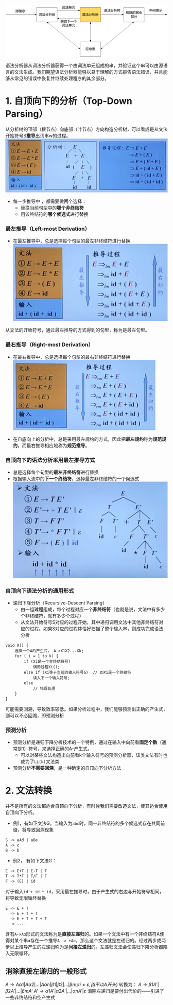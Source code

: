 ![编译器中语法分析器的位置](./Picture/09.%E7%BC%96%E8%AF%91%E5%99%A8%E4%B8%AD%E8%AF%AD%E6%B3%95%E5%88%86%E6%9E%90%E5%99%A8%E7%9A%84%E4%BD%8D%E7%BD%AE.png)

语法分析器从词法分析器获得一个由词法单元组成的串，并验证这个串可以由源语言的文法生成。我们期望语法分析器能够以易于理解的方式报告语法错误，并且能够从常见的错误中恢复并继续处理程序的其余部分。
# 1. 自顶向下的分析（Top-Down Parsing）
从分析树的顶部（根节点）向底部（叶节点）方向构造分析树，可以看成是从文法开始符号S**推导**出词串w的过程。    
![推导过程示例](./Picture/10.%E6%96%87%E6%B3%95%E5%88%86%E6%9E%90%E7%A4%BA%E4%BE%8B.png)  

- 每一步推导中 ，都需要做两个选择：
    - 替换当前句型中的**哪个非终结符**
    - 用该终结符的**哪个候选式**进行替换
### 最左推导（Left-most Derivation）
- 在最左推导中，总是选择每个句型的最左非终结符进行替换
![最左推导](./Picture/11.%E6%9C%80%E5%B7%A6%E6%8E%A8%E5%AF%BC%E7%A4%BA%E4%BE%8B.png)

从文法的开始符号，通过最左推导的方式得到的句型，称为是最左句型。
### 最右推导（Right-most Derivation）
- 在最右推导中，总是选择每个句型的最右非终结符进行替换
![最右推导](./Picture/12.%E6%9C%80%E5%8F%B3%E6%8E%A8%E5%AF%BC%E7%A4%BA%E4%BE%8B.png)

- 在自底向上的分析中，总是采用最左规约的方式，因此把**最左规约**称为**规范规约**，而最右推导相应地称为**规范推导**。

### 自顶向下的语法分析采用最左推导方式
- 总是选择每个句型的**最左非终结符**进行替换
- 根据输入流中的**下一个终结符**，选择最左非终结符的一个候选式
![](./Picture/13.%E6%9C%80%E5%B7%A6%E6%8E%A8%E5%AF%BC.png)
### 自顶向下语法分析的通用形式
- 递归下降分析（Recursive-Descent Parsing）
    - 由一组**过程**组成，每个过程对应一个**非终结符**（也就是说，文法中有多少个非终结符，就有多少个过程）
    - 从文法开始符号S对应的过程开始，其中递归调用文法中其他非终结符对应的过程。如果S对应的过程体恰好扫描了整个输入串，则成功完成语法分析
```
void A() {
    选择一个A的产生式， A->X1X2...Xk;
    for ( i = 1 to k) {
        if (Xi是一个非终结符号)
            调用过程Xi();
        else if (Xi等于当前的输入符号a)  // 即Xi是一个终结符
            读入下一个输入符号;
        else 
            // 错误处理
    }    
}
```
可能需要回溯，导致效率较低。如果分析过程中，我们能够预测出正确的产生式，则可以不必回溯，即预测分析
### 预测分析
- 预测分析是递归下降分析技术的一个特例，通过在输入中向前看**固定个数**（通常是1）符号，来选择正确的A-产生式。
    - 可以对某些文法构造出向前看k个输入符号的预测分析器，该类文法有时也成为了```LL(k)```文法类
- 预测分析**不需要回溯**，是一种确定的自顶向下分析方法

# 2. 文法转换
并不是所有的文法都适合自顶向下分析，有时候我们需要改造文法，使其适合使用自顶向下分析。
- 例1，有如下文法G。当输入为```abc```时，同一非终结符的多个候选式存在共同前缀，将导致回溯现象
```
S -> aAd | aBe
A -> c
B -> b
```
- 例2， 有如下文法G：
```
E -> E+T | E-T | T
T -> T*F | T/F | F
F -> (E) | id
```
对于输入```id + id * id```，采用最左推导时，由于产生式的右边与开始符号相同，将导致无限循环替换
```
E -> E + T
  -> E + T + T
  -> E + T + T + T
  -> ....
```
含有```A->Aα```形式的文法称为是**直接左递归**的。如果一个文法中有一个非终结符A使得对某个串```α```存在一个推导```A -> +Aα```，那么这个文法就是左递归的。经过两步或两步以上推导产生的左递归称为是**间接左递归**的。左递归文法会使递归下降分析器陷入无限循环。
## 消除直接左递归的一般形式
$A → Aα1|Aα2|...|Aαn|β1|β2|...|βn (αi≠ε, βj不以A开头)$
转换为：
$A → β1A'|β2A'|...|βmA'$
$A' → α1A'|α2A'|...|αnA'|ε$
消除左递归是要付出代价的——引进了一些非终结符和空产生式